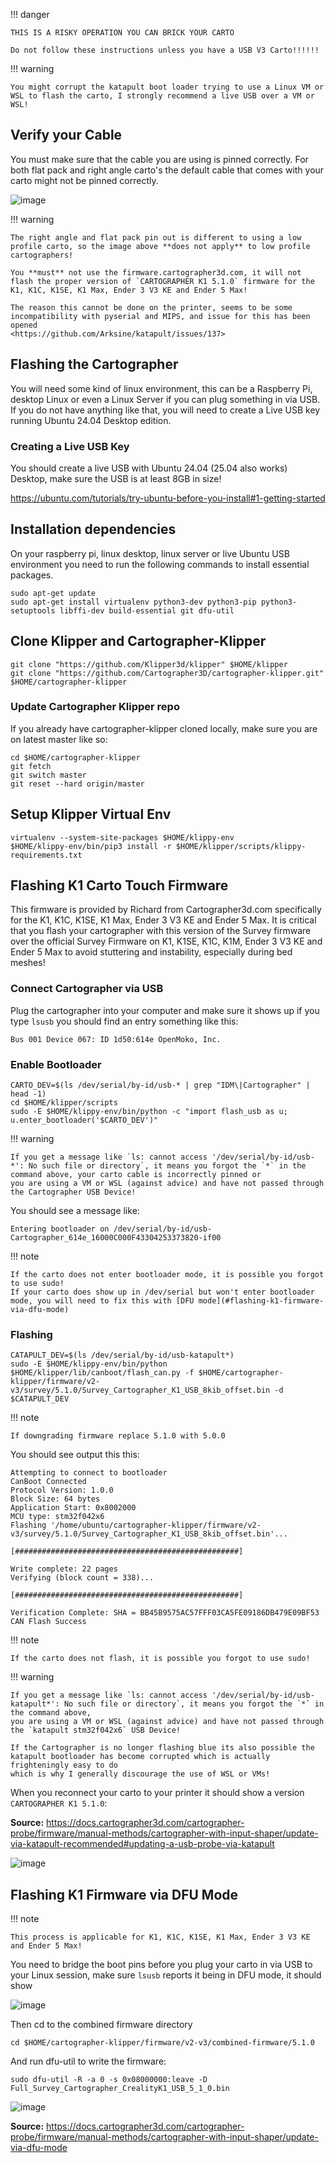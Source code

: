 !!! danger

    THIS IS A RISKY OPERATION YOU CAN BRICK YOUR CARTO

    Do not follow these instructions unless you have a USB V3 Carto!!!!!!

!!! warning

    You might corrupt the katapult boot loader trying to use a Linux VM or WSL to flash the carto, I strongly recommend a live USB over a VM or WSL!

## Verify your Cable

You must make sure that the cable you are using is pinned correctly.  For both flat pack and right angle carto's the default cable that comes with your carto might not be pinned correctly.

![image](assets/images/carto_connector.png)

!!! warning
    
    The right angle and flat pack pin out is different to using a low profile carto, so the image above **does not apply** to low profile cartographers!

    You **must** not use the firmware.cartographer3d.com, it will not flash the proper version of `CARTOGRAPHER K1 5.1.0` firmware for the K1, K1C, K1SE, K1 Max, Ender 3 V3 KE and Ender 5 Max!

    The reason this cannot be done on the printer, seems to be some incompatibility with pyserial and MIPS, and issue for this has been opened 
    <https://github.com/Arksine/katapult/issues/137> 

## Flashing the Cartographer

You will need some kind of linux environment, this can be a Raspberry Pi, desktop Linux or even a Linux Server if you can plug something in via USB.   If you do not have anything like that, you will need to create a Live USB key running Ubuntu 24.04 Desktop edition.

### Creating a Live USB Key

You should create a live USB with Ubuntu 24.04 (25.04 also works) Desktop, make sure the USB is at least 8GB in size!

<https://ubuntu.com/tutorials/try-ubuntu-before-you-install#1-getting-started>

## Installation dependencies

On your raspberry pi, linux desktop, linux server or live Ubuntu USB environment you need to run the following commands to install essential packages.

```
sudo apt-get update
sudo apt-get install virtualenv python3-dev python3-pip python3-setuptools libffi-dev build-essential git dfu-util
```

## Clone Klipper and Cartographer-Klipper

```
git clone "https://github.com/Klipper3d/klipper" $HOME/klipper
git clone "https://github.com/Cartographer3D/cartographer-klipper.git" $HOME/cartographer-klipper
```

### Update Cartographer Klipper repo 

If you already have cartographer-klipper cloned locally, make sure you are on latest master like so:

```
cd $HOME/cartographer-klipper
git fetch
git switch master
git reset --hard origin/master
```

## Setup Klipper Virtual Env

```
virtualenv --system-site-packages $HOME/klippy-env
$HOME/klippy-env/bin/pip3 install -r $HOME/klipper/scripts/klippy-requirements.txt
```

## Flashing K1 Carto Touch Firmware

This firmware is provided by Richard from Cartographer3d.com specifically for the K1, K1C, K1SE, K1 Max, Ender 3 V3 KE and Ender 5 Max.   It is critical that you flash your cartographer with this version of the Survey firmware over the official Survey Firmware on K1, K1SE, K1C, K1M, Ender 3 V3 KE and Ender 5 Max to avoid stuttering and instability, especially during bed meshes!

### Connect Cartographer via USB

Plug the cartographer into your computer and make sure it shows up if you type `lsusb` you should find an entry something like this:

```
Bus 001 Device 067: ID 1d50:614e OpenMoko, Inc.
```

### Enable Bootloader

```
CARTO_DEV=$(ls /dev/serial/by-id/usb-* | grep "IDM\|Cartographer" | head -1)
cd $HOME/klipper/scripts
sudo -E $HOME/klippy-env/bin/python -c "import flash_usb as u; u.enter_bootloader('$CARTO_DEV')"
```

!!! warning 

    If you get a message like `ls: cannot access '/dev/serial/by-id/usb-*': No such file or directory`, it means you forgot the `*` in the command above, your carto cable is incorrectly pinned or
    you are using a VM or WSL (against advice) and have not passed through the Cartographer USB Device!

You should see a message like:

```
Entering bootloader on /dev/serial/by-id/usb-Cartographer_614e_16000C000F43304253373820-if00
```

!!! note

    If the carto does not enter bootloader mode, it is possible you forgot to use sudo!
    If your carto does show up in /dev/serial but won't enter bootloader mode, you will need to fix this with [DFU mode](#flashing-k1-firmware-via-dfu-mode)

### Flashing

```
CATAPULT_DEV=$(ls /dev/serial/by-id/usb-katapult*)
sudo -E $HOME/klippy-env/bin/python $HOME/klipper/lib/canboot/flash_can.py -f $HOME/cartographer-klipper/firmware/v2-v3/survey/5.1.0/Survey_Cartographer_K1_USB_8kib_offset.bin -d $CATAPULT_DEV
```

!!! note

    If downgrading firmware replace 5.1.0 with 5.0.0

You should see output this this:

```
Attempting to connect to bootloader
CanBoot Connected
Protocol Version: 1.0.0
Block Size: 64 bytes
Application Start: 0x8002000
MCU type: stm32f042x6
Flashing '/home/ubuntu/cartographer-klipper/firmware/v2-v3/survey/5.1.0/Survey_Cartographer_K1_USB_8kib_offset.bin'...

[##################################################]

Write complete: 22 pages
Verifying (block count = 338)...

[##################################################]

Verification Complete: SHA = BB45B9575AC57FFF03CA5FE09186DB479E09BF53
CAN Flash Success
```

!!! note

    If the carto does not flash, it is possible you forgot to use sudo!

!!! warning

    If you get a message like `ls: cannot access '/dev/serial/by-id/usb-katapult*': No such file or directory`, it means you forgot the `*` in the command above,  
    you are using a VM or WSL (against advice) and have not passed through the `katapult stm32f042x6` USB Device!

    If the Cartographer is no longer flashing blue its also possible the katapult bootloader has become corrupted which is actually frighteningly easy to do
    which is why I generally discourage the use of WSL or VMs!

When you reconnect your carto to your printer it should show a version `CARTOGRAPHER K1 5.1.0`:

**Source:** <https://docs.cartographer3d.com/cartographer-probe/firmware/manual-methods/cartographer-with-input-shaper/update-via-katapult-recommended#updating-a-usb-probe-via-katapult>

![image](assets/images/cartographer_k1_510.png)

## Flashing K1 Firmware via DFU Mode

!!! note

    This process is applicable for K1, K1C, K1SE, K1 Max, Ender 3 V3 KE and Ender 5 Max!

You need to bridge the boot pins before you plug your carto in via USB to your Linux session, make sure `lsusb` reports it being in DFU mode, it should show

![image](assets/images/carto_lsusb_dfu.png)

Then cd to the combined firmware directory 

```
cd $HOME/cartographer-klipper/firmware/v2-v3/combined-firmware/5.1.0
```

And run dfu-util to write the firmware:

```
sudo dfu-util -R -a 0 -s 0x08000000:leave -D Full_Survey_Cartographer_CrealityK1_USB_5_1_0.bin
```

![image](assets/images/carto_dfu.png)


**Source:** <https://docs.cartographer3d.com/cartographer-probe/firmware/manual-methods/cartographer-with-input-shaper/update-via-dfu-mode>
